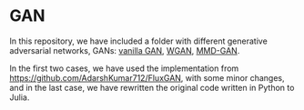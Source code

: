 # GAN

In this repository, we have included a folder with different generative adversarial networks, GANs: [vanilla GAN](https://arxiv.org/pdf/1406.2661.pdf), [WGAN](https://arxiv.org/pdf/1701.07875.pdf), [MMD-GAN](https://arxiv.org/pdf/1705.08584.pdf).

In the first two cases, we have used the implementation from https://github.com/AdarshKumar712/FluxGAN, with some minor changes, and in the last case, we have rewritten the original code written in Python to Julia.